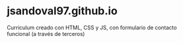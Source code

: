 # jsandoval97.github.io
Curriculum creado con HTML, CSS y JS, con formulario de contacto funcional (a través de terceros)
